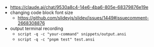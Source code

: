 - https://claude.ai/chat/9530a8c4-14e6-4ba6-805e-68379876e19e
- changing code block font size
  - https://github.com/slidevjs/slidev/issues/1449#issuecomment-2668308876
- output terminal recording
  - `script -q -c "your-command" snippets/output.ansi`
  - `script -q -c "pnpm test" test.ansi`
